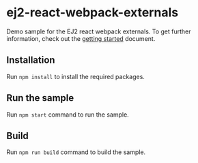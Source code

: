 # ej2-react-webpack-externals
Demo sample for the EJ2 react webpack externals. To get further information, check out the [getting started](https://ej2.syncfusion.com/react/documentation/getting-started/webpack-externals/) document.

## Installation

Run `npm install` to install the required packages.

## Run the sample

Run `npm start` command to run the sample.

## Build

Run `npm run build` command to build the sample.
